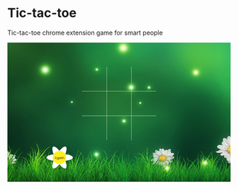 Tic-tac-toe
===========

Tic-tac-toe chrome extension game for smart people

![alt tag](https://raw.githubusercontent.com/yarova/Tic-tac-toe/master/screen.png)
